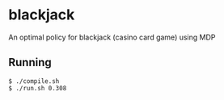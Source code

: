 # blackjack
An optimal policy for blackjack (casino card game) using MDP

## Running
```
$ ./compile.sh
$ ./run.sh 0.308
```